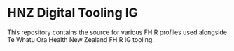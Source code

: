 # HNZ Digital Tooling IG

This repository contains the source for various FHIR profiles used alongside Te Whatu Ora Health New Zealand FHIR IG tooling.
